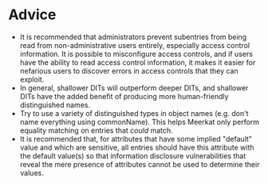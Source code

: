 # Advice

- It is recommended that administrators prevent subentries from being read
  from non-administrative users entirely, especially access control
  information. It is possible to misconfigure access controls, and if users
  have the ability to read access control information, it makes it easier for
  nefarious users to discover errors in access controls that they can exploit.
- In general, shallower DITs will outperform deeper DITs, and shallower DITs
  have the added benefit of producing more human-friendly distinguished names.
- Try to use a variety of distinguished types in object names (e.g. don't name
  everything using commonName). This helps Meerkat only perform equality
  matching on entries that _could_ match.
- It is recommended that, for attributes that have some implied "default" value
  and which are sensitive, all entries should have this attribute with the
  default value(s) so that information disclosure vulnerabilities that reveal
  the mere presence of attributes cannot be used to determine their values.
